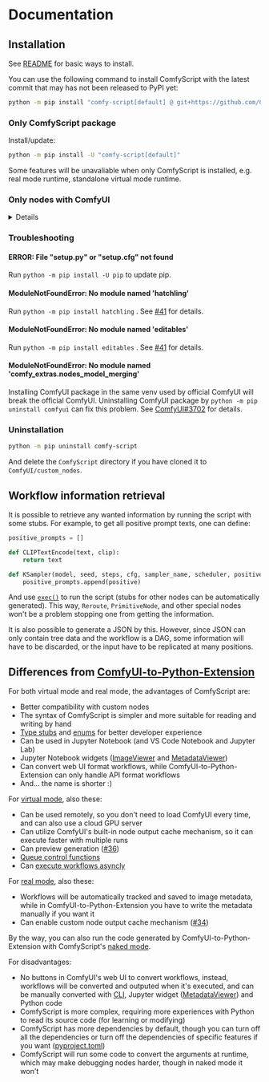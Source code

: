 # Documentation
## Installation
See [README](../README.md#installation) for basic ways to install.

You can use the following command to install ComfyScript with the latest commit that may has not been released to PyPI yet:
```sh
python -m pip install "comfy-script[default] @ git+https://github.com/Chaoses-Ib/ComfyScript.git"
```

### Only ComfyScript package
Install/update:
```sh
python -m pip install -U "comfy-script[default]"
```

Some features will be unavaliable when only ComfyScript is installed, e.g. real mode runtime, standalone virtual mode runtime.

### Only nodes with ComfyUI
<details>

Install [ComfyUI](https://github.com/comfyanonymous/ComfyUI) first. And then:
```sh
cd ComfyUI/custom_nodes
git clone https://github.com/Chaoses-Ib/ComfyScript.git
cd ComfyScript
python -m pip install -r requirements.txt
```

Update:
```sh
cd ComfyUI/custom_nodes/ComfyScript
git pull
python -m pip install -r requirements.txt
```

If you want, you can still import the package with a hardcoded path:
```python
import sys
# Or just '../src' if used in the examples directory
sys.path.insert(0, r'D:\...\ComfyUI\custom_nodes\ComfyScript\src')

import comfy_script
```

</details>

### Troubleshooting
#### ERROR: File "setup.py" or "setup.cfg" not found
Run `python -m pip install -U pip` to update pip.

#### ModuleNotFoundError: No module named 'hatchling'
Run `python -m pip install hatchling` . See [#41](https://github.com/Chaoses-Ib/ComfyScript/issues/41) for details.

#### ModuleNotFoundError: No module named 'editables'
Run `python -m pip install editables` . See [#41](https://github.com/Chaoses-Ib/ComfyScript/issues/41) for details.

#### ModuleNotFoundError: No module named 'comfy_extras.nodes_model_merging'
Installing ComfyUI package in the same venv used by official ComfyUI will break the official ComfyUI. Uninstalling ComfyUI package by `python -m pip uninstall comfyui` can fix this problem. See [ComfyUI#3702](https://github.com/comfyanonymous/ComfyUI/issues/3702) for details.

### Uninstallation
```sh
python -m pip uninstall comfy-script
```
And delete the `ComfyScript` directory if you have cloned it to `ComfyUI/custom_nodes`.

## Workflow information retrieval
It is possible to retrieve any wanted information by running the script with some stubs. For example, to get all positive prompt texts, one can define:

```python
positive_prompts = []

def CLIPTextEncode(text, clip):
    return text

def KSampler(model, seed, steps, cfg, sampler_name, scheduler, positive, negative, latent_image, denoise):
    positive_prompts.append(positive)
```
And use [`exec()`](https://docs.python.org/3/library/functions.html#exec) to run the script (stubs for other nodes can be automatically generated). This way, `Reroute`, `PrimitiveNode`, and other special nodes won't be a problem stopping one from getting the information.

It is also possible to generate a JSON by this. However, since JSON can only contain tree data and the workflow is a DAG, some information will have to be discarded, or the input have to be replicated at many positions.

## Differences from [ComfyUI-to-Python-Extension](https://github.com/pydn/ComfyUI-to-Python-Extension)
For both virtual mode and real mode, the advantages of ComfyScript are:
- Better compatibility with custom nodes
- The syntax of ComfyScript is simpler and more suitable for reading and writing by hand
- [Type stubs](../README.md#runtime) and [enums](Runtime.md#enumerations) for better developer experience
- Can be used in Jupyter Notebook (and VS Code Notebook and Jupyter Lab)
- Jupyter Notebook widgets ([ImageViewer](UI/ipywidgets.md#imageviewer) and [MetadataViewer](UI/Solara.md#metadataviewer))
- Can convert web UI format workflows, while ComfyUI-to-Python-Extension can only handle API format workflows
- And... the name is shorter :)

For [virtual mode](Runtime.md#virtual-mode), also these:
- Can be used remotely, so you don't need to load ComfyUI every time, and can also use a cloud GPU server
- Can utilize ComfyUI's built-in node output cache mechanism, so it can execute faster with multiple runs
- Can preview generation ([#36](https://github.com/Chaoses-Ib/ComfyScript/issues/36))
- [Queue control functions](../README.md#runtime)
- Can [execute workflows asyncly](Runtime.md#async-support)

For [real mode](Runtime.md#real-mode), also these:
- Workflows will be automatically tracked and saved to image metadata, while in ComfyUI-to-Python-Extension you have to write the metadata manually if you want it
- Can enable custom node output cache mechanism ([#34](https://github.com/Chaoses-Ib/ComfyScript/issues/34))

By the way, you can also run the code generated by ComfyUI-to-Python-Extension with ComfyScript's [naked mode](Runtime.md#naked-mode).

For disadvantages:
- No buttons in ComfyUI's web UI to convert workflows, instead, workflows will be converted and outputed when it's executed, and can be manually converted with [CLI](Transpiler.md#cli), Jupyter widget ([MetadataViewer](UI/Solara.md#metadataviewer)) and Python code
- ComfyScript is more complex, requiring more experiences with Python to read its source code (for learning or modifying)
- ComfyScript has more dependencies by default, though you can turn off all the dependencies or turn off the dependencies of specific features if you want ([pyproject.toml](../pyproject.toml))
- ComfyScript will run some code to convert the arguments at runtime, which may make debugging nodes harder, though in naked mode it won't